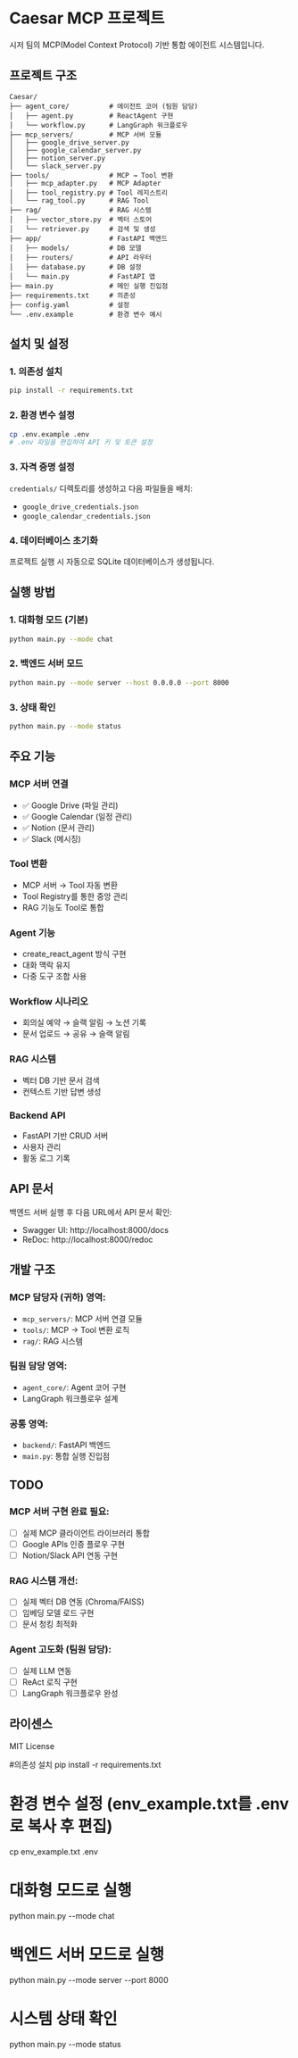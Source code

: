 # Caesar MCP 프로젝트

시저 팀의 MCP(Model Context Protocol) 기반 통합 에이전트 시스템입니다.

## 프로젝트 구조

```
Caesar/
├── agent_core/          # 에이전트 코어 (팀원 담당)
│   ├── agent.py         # ReactAgent 구현
│   └── workflow.py      # LangGraph 워크플로우
├── mcp_servers/         # MCP 서버 모듈
│   ├── google_drive_server.py
│   ├── google_calendar_server.py
│   ├── notion_server.py
│   └── slack_server.py
├── tools/               # MCP → Tool 변환
│   ├── mcp_adapter.py   # MCP Adapter
│   ├── tool_registry.py # Tool 레지스트리
│   └── rag_tool.py      # RAG Tool
├── rag/                 # RAG 시스템
│   ├── vector_store.py  # 벡터 스토어
│   └── retriever.py     # 검색 및 생성
├── app/                 # FastAPI 백엔드
│   ├── models/          # DB 모델
│   ├── routers/         # API 라우터
│   ├── database.py      # DB 설정
│   └── main.py          # FastAPI 앱
├── main.py              # 메인 실행 진입점
├── requirements.txt     # 의존성
├── config.yaml          # 설정
└── .env.example         # 환경 변수 예시
```

## 설치 및 설정

### 1. 의존성 설치

```bash
pip install -r requirements.txt
```

### 2. 환경 변수 설정

```bash
cp .env.example .env
# .env 파일을 편집하여 API 키 및 토큰 설정
```

### 3. 자격 증명 설정

`credentials/` 디렉토리를 생성하고 다음 파일들을 배치:
- `google_drive_credentials.json`
- `google_calendar_credentials.json`

### 4. 데이터베이스 초기화

프로젝트 실행 시 자동으로 SQLite 데이터베이스가 생성됩니다.

## 실행 방법

### 1. 대화형 모드 (기본)

```bash
python main.py --mode chat
```

### 2. 백엔드 서버 모드

```bash
python main.py --mode server --host 0.0.0.0 --port 8000
```

### 3. 상태 확인

```bash
python main.py --mode status
```

## 주요 기능

### MCP 서버 연결
- ✅ Google Drive (파일 관리)
- ✅ Google Calendar (일정 관리)
- ✅ Notion (문서 관리)
- ✅ Slack (메시징)

### Tool 변환
- MCP 서버 → Tool 자동 변환
- Tool Registry를 통한 중앙 관리
- RAG 기능도 Tool로 통합

### Agent 기능
- create_react_agent 방식 구현
- 대화 맥락 유지
- 다중 도구 조합 사용

### Workflow 시나리오
- 회의실 예약 → 슬랙 알림 → 노션 기록
- 문서 업로드 → 공유 → 슬랙 알림

### RAG 시스템
- 벡터 DB 기반 문서 검색
- 컨텍스트 기반 답변 생성

### Backend API
- FastAPI 기반 CRUD 서버
- 사용자 관리
- 활동 로그 기록

## API 문서

백엔드 서버 실행 후 다음 URL에서 API 문서 확인:
- Swagger UI: http://localhost:8000/docs
- ReDoc: http://localhost:8000/redoc

## 개발 구조

### MCP 담당자 (귀하) 영역:
- `mcp_servers/`: MCP 서버 연결 모듈
- `tools/`: MCP → Tool 변환 로직
- `rag/`: RAG 시스템

### 팀원 담당 영역:
- `agent_core/`: Agent 코어 구현
- LangGraph 워크플로우 설계

### 공통 영역:
- `backend/`: FastAPI 백엔드
- `main.py`: 통합 실행 진입점

## TODO

### MCP 서버 구현 완료 필요:
- [ ] 실제 MCP 클라이언트 라이브러리 통합
- [ ] Google APIs 인증 플로우 구현
- [ ] Notion/Slack API 연동 구현

### RAG 시스템 개선:
- [ ] 실제 벡터 DB 연동 (Chroma/FAISS)
- [ ] 임베딩 모델 로드 구현
- [ ] 문서 청킹 최적화

### Agent 고도화 (팀원 담당):
- [ ] 실제 LLM 연동
- [ ] ReAct 로직 구현
- [ ] LangGraph 워크플로우 완성

## 라이센스

MIT License

#의존성 설치
pip install -r requirements.txt

# 환경 변수 설정 (env_example.txt를 .env로 복사 후 편집)
cp env_example.txt .env

# 대화형 모드로 실행
python main.py --mode chat

# 백엔드 서버 모드로 실행
python main.py --mode server --port 8000

# 시스템 상태 확인
python main.py --mode status
